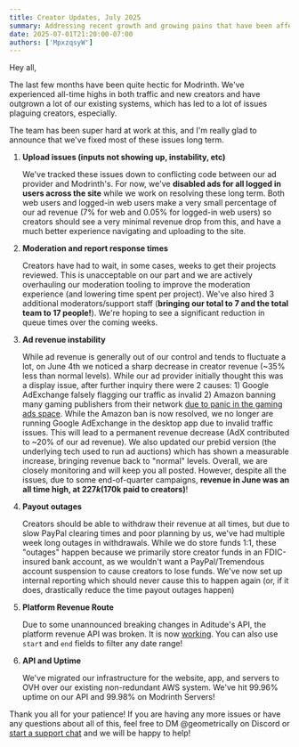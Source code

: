 ```yaml
---
title: Creator Updates, July 2025
summary: Addressing recent growth and growing pains that have been affecting creators.
date: 2025-07-01T21:20:00-07:00
authors: ['MpxzqsyW']
---
```


Hey all,

The last few months have been quite hectic for Modrinth. We've experienced all-time highs in both traffic and new creators and have outgrown a lot of our existing systems, which has led to a lot of issues plaguing creators, especially.

The team has been super hard at work at this, and I'm really glad to announce that we've fixed most of these issues long term.

1. **Upload issues (inputs not showing up, instability, etc)**

   We've tracked these issues down to conflicting code between our ad provider and Modrinth's. For now, we've **disabled ads for all logged in users across the site** while we work on resolving these long term. Both web users and logged-in web users make a very small percentage of our ad revenue (7% for web and 0.05% for logged-in web users) so creators should see a very minimal revenue drop from this, and have a much better experience navigating and uploading to the site.

2. **Moderation and report response times**

   Creators have had to wait, in some cases, weeks to get their projects reviewed. This is unacceptable on our part and we are actively overhauling our moderation tooling to improve the moderation experience (and lowering time spent per project). We've also hired 3 additional moderators/support staff (**bringing our total to 7 and the total team to 17 people!**). We're hoping to see a significant reduction in queue times over the coming weeks.

3. **Ad revenue instability**

   While ad revenue is generally out of our control and tends to fluctuate a lot, on June 4th we noticed a sharp decrease in creator revenue (~35% less than normal levels). While our ad provider initially thought this was a display issue, after further inquiry there were 2 causes: 1) Google AdExchange falsely flagging our traffic as invalid 2) Amazon banning many gaming publishers from their network [due to panic in the gaming ads space](https://www.adweek.com/media/exclusive-ads-from-verizon-shell-and-others-ran-next-to-explicit-videos-on-top-android-app/). While the Amazon ban is now resolved, we no longer are running Google AdExchange in the desktop app due to invalid traffic issues. This will lead to a permanent revenue decrease (AdX contributed to ~20% of our ad revenue). We also updated our prebid version (the underlying tech used to run ad auctions) which has shown a measurable increase, bringing revenue back to "normal" levels. Overall, we are closely monitoring and will keep you all posted. However, despite all the issues, due to some end-of-quarter campaigns, **revenue in June was an all time high, at $227k ($170k paid to creators)**!

4. **Payout outages**

   Creators should be able to withdraw their revenue at all times, but due to slow PayPal clearing times and poor planning by us, we've had multiple week long outages in withdrawals. While we do store funds 1:1, these "outages" happen because we primarily store creator funds in an FDIC-insured bank account, as we wouldn't want a PayPal/Tremendous account suspension to cause creators to lose funds. We've now set up internal reporting which should never cause this to happen again (or, if it does, drastically reduce the time payout outages happen)

5. **Platform Revenue Route**

   Due to some unannounced breaking changes in Aditude's API, the platform revenue API was broken. It is now [working](https://api.modrinth.com/v3/payout/platform_revenue). You can also use `start` and `end` fields to filter any date range!

6. **API and Uptime**

   We've migrated our infrastructure for the website, app, and servers to OVH over our existing non-redundant AWS system. We've hit 99.96% uptime on our API and 99.98% on Modrinth Servers!

Thank you all for your patience! If you are having any more issues or have any questions about all of this, feel free to DM @geometrically on Discord or [start a support chat](https://support.modrinth.com) and we will be happy to help!
